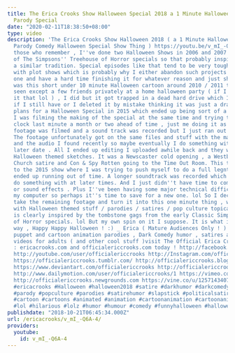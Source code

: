 ```yaml
---
title: The Erica Crooks Show Halloween Special 2018 a 1 Minute Halloween Comedy Satire
  Parody Special
date: "2020-02-11T18:38:50+08:00"
type: video
description: 'The Erica Crooks Show Halloween 2018 ( a 1 Minute Halloween Satire /
  Parody Comedy Halloween Special Show Thing ) https://youtu.be/v_mI_-Q6A-4 " For
  those who remember , I''ve done two Halloween Shows in 2006 and 2007. I''m a fan
  of The Simpsons'' Treehouse of Horror specials so that probably inspired me to do
  a similar tradition. Special episodes like that tend to be very tough for me , same
  with plot shows which is probably why I either abandon such projects or I start
  one and have a hard time finishing it for whatever reason and just shorten it. There
  was this short under 10 minute Halloween cartoon around 2010 / 2011 that was never
  seen except a few friends privately at a home halloween party ( if I want to call
  it that lol ) , I did but it got trapped in a dead hard drive which I don''t know
  if I still have or I deleted it by mistake thinking it was just a draft. I did have
  plans for a Halloween Special in 2015 which ended up being sort of a disaster because
  I was filming the making of the special at the same time and trying to beat the
  clock last minute a month or two ahead of time , just me doing it as usual. And
  footage was filmed and a sound track was recorded but I just ran out of time. lol
  The footage unfortunately got on the same files and stuff with the making footage
  and the audio I found recently so maybe eventually I do something with that on a
  later date . All I ended up editing I uploaded awhile back and they weren''t even
  Halloween themed sketches. It was a Newscaster cold opening , a Westboro Baptist
  Church satire and Con & Spy Rotten going to the Time Out Room. This time was similar
  to the 2015 show where I was trying to push myself to do a full legnth thing but
  ended up running out of time. A longer soundtrack was recorded which I''ll probably
  do something with at later times. And I just didn''t have time to compose music
  or sound effects . Plus I''ve been having some major technical difficulties with
  my computer so perhaps it''s time to save for a new one. lol So I decided to just
  take the remaining footage and turn it into this one minute thing , which is mixed
  with Halloween themed stuff / parodies / satires / pop culture topical gags / Which
  is clearly inspired by the tombstone gags from the early Classic Simpsons Treehouse
  of Horror specials. lol But my own spin on it I suppose. It is what it is so ether
  way , Happy Happy Halloween ! :) _ Erica ( Mature Audiences Only ! ) For more hilarious
  puppet and cartoon animation parodies , Dark Comedy humor , satires and funny stupid
  videos for adults ( and other cool stuff )visit The Official Erica Crooks Websites
  : ericacrooks.com and officialericcrooks.com today ! http://facebook.com/officialericcrooks
  http://youtube.com/user/officialericcrooks http://Instagram.com/officialericcrooks/
  https://officialericcrooks.tumblr.com/ http://officialericcrooks.blogspot.com/ https://officialericcrooks.wordpress.com
  https://www.deviantart.com/officialericcrooks http://officialericcrooks.newgrounds.com/follow
  http://www.dailymotion.com/user/officialericcrooks/1 https://vimeo.com/officialericcrooks
  http://officialericcrooks.newgrounds.com https://vine.co/u/1257143407999610880 http://twitter.com/crooks_erica
  #ericacrooks #Halloween #halloween2018 #satire #darkhumor #darkcomedy #darkhumour
  #parody #popculture #parodies #satirehumor #slapstick #politicalsatire #ericacrookshalloween
  #cartoon #cartoons #animated #animation #cartoonanimation #cartoonanimated #funny
  #lol #hilarious #lolz #humor #humour #comedy #funnyhalloween #halloweencomedy #adultcartoonanimation'
publishdate: "2018-10-21T06:45:34.000Z"
url: /ericacrooks/v_mI_-Q6A-4/
providers:
  youtube:
    id: v_mI_-Q6A-4
---
```

